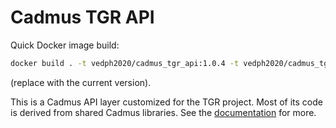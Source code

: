 # Cadmus TGR API

Quick Docker image build:

```bash
docker build . -t vedph2020/cadmus_tgr_api:1.0.4 -t vedph2020/cadmus_tgr_api:latest
```

(replace with the current version).

This is a Cadmus API layer customized for the TGR project. Most of its code is derived from shared Cadmus libraries. See the [documentation](https://github.com/vedph/cadmus_doc/blob/master/api/creating.md) for more.
